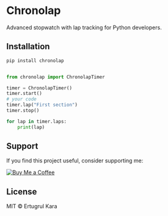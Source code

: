 # Chronolap

Advanced stopwatch with lap tracking for Python developers.

## Installation

```bash
pip install chronolap
```


```python

from chronolap import ChronolapTimer

timer = ChronolapTimer()
timer.start()
# your code
timer.lap("First section")
timer.stop()

for lap in timer.laps:
    print(lap)

```


## Support

If you find this project useful, consider supporting me:

[![Buy Me a Coffee](https://img.shields.io/badge/Buy%20Me%20a%20Coffee-%23FFDD00?style=for-the-badge&logo=buy-me-a-coffee&logoColor=black)](https://buymeacoffee.com/ertugrulkara)

## License

MIT © Ertugrul Kara